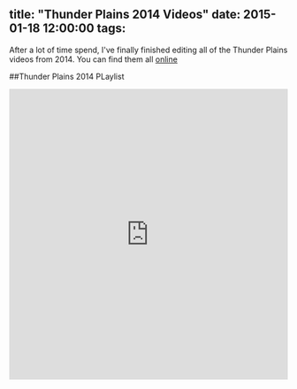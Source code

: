 title: "Thunder Plains 2014 Videos"
date: 2015-01-18 12:00:00
tags:
---

After a lot of time spend, I've finally finished editing all of the Thunder Plains videos from 2014. You can find them all [online](https://www.youtube.com/watch?v=oAgO9sJ7r54&list=PLdW0ayjzW_LCC4wYjQkivRl8QK4EvZ3i_)




##Thunder Plains 2014 PLaylist

<iframe width="100%"  height="525" src="https://www.youtube.com/embed/videoseries?list=PLdW0ayjzW_LCC4wYjQkivRl8QK4EvZ3i_" frameborder="0" allowfullscreen></iframe>